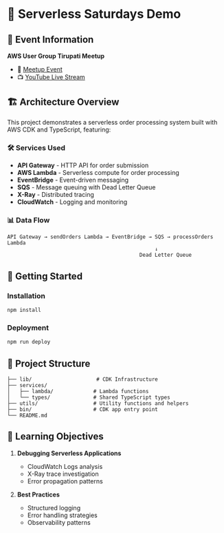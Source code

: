 # 🚀 Serverless Saturdays Demo

## 📅 Event Information

**AWS User Group Tirupati Meetup**

- 🔗 [Meetup Event](https://www.meetup.com/aws-user-group-tirupati/events/307954373/?utm_medium=referral&utm_campaign=share-btn_savedevents_share_modal&utm_source=link)
- 📺 [YouTube Live Stream](https://www.youtube.com/live/W4cHTCT-gZs)

## 🏗️ Architecture Overview

This project demonstrates a serverless order processing system built with AWS CDK and TypeScript, featuring:

### 🛠️ Services Used

- **API Gateway** - HTTP API for order submission
- **AWS Lambda** - Serverless compute for order processing
- **EventBridge** - Event-driven messaging
- **SQS** - Message queuing with Dead Letter Queue
- **X-Ray** - Distributed tracing
- **CloudWatch** - Logging and monitoring

### 📊 Data Flow

```
API Gateway → sendOrders Lambda → EventBridge → SQS → processOrders Lambda
                                                ↓
                                           Dead Letter Queue
```

## 🚦 Getting Started

### Installation

```bash
npm install
```

### Deployment

```bash
npm run deploy
```

## 🔧 Project Structure

```
├── lib/                     # CDK Infrastructure
├── services/
│   ├── lambda/             # Lambda functions
│   └── types/              # Shared TypeScript types
├── utils/                  # Utility functions and helpers
├── bin/                    # CDK app entry point
└── README.md
```

## 🎯 Learning Objectives

1. **Debugging Serverless Applications**

   - CloudWatch Logs analysis
   - X-Ray trace investigation
   - Error propagation patterns

2. **Best Practices**

   - Structured logging
   - Error handling strategies
   - Observability patterns

